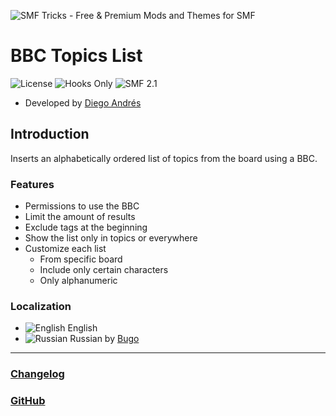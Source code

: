 ![SMF Tricks - Free & Premium Mods and Themes for SMF](https://smftricks.com/logos/logo.png)

# BBC Topics List
![License](https://img.shields.io/badge/License-MPL%202.0-248049) ![Hooks Only](https://img.shields.io/badge/Hooks%20Only-Yes-6041a3) ![SMF 2.1](https://img.shields.io/badge/SMF-2.1-3f73a0)

* Developed by [Diego Andrés](https://github.com/DiegoAndresCortes)

## Introduction
Inserts an alphabetically ordered list of topics from the board using a BBC.

### Features
- Permissions to use the BBC
- Limit the amount of results
- Exclude tags at the beginning
- Show the list only in topics or everywhere
- Customize each list
  - From specific board
  - Include only certain characters
  - Only alphanumeric

### Localization
- ![English](https://www.simplemachines.org/site_images/lang/english.gif) English
- ![Russian](https://www.simplemachines.org/site_images/lang/russian.gif) Russian by [Bugo](https://www.simplemachines.org/community/index.php?action=profile;u=229017)
---
### [Changelog](https://github.com/SMFTricks/BBC-Topics-List/blob/main/CHANGELOG.md)
### [GitHub](https://github.com/SMFTricks/Topics-List-BBC)